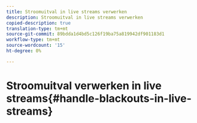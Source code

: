```yaml
---
title: Stroomuitval in live streams verwerken
description: Stroomuitval in live streams verwerken
copied-description: true
translation-type: tm+mt
source-git-commit: 89bdda1d4bd5c126f19ba75a819942df901183d1
workflow-type: tm+mt
source-wordcount: '15'
ht-degree: 0%

---
```



# Stroomuitval verwerken in live streams{#handle-blackouts-in-live-streams}

